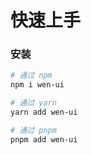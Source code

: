 # 快速上手

### 安装

```bash
# 通过 npm
npm i wen-ui

# 通过 yarn
yarn add wen-ui

# 通过 pnpm
pnpm add wen-ui
```
